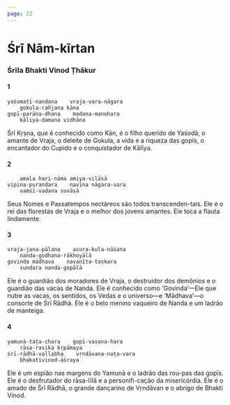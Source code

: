 ```yaml
---
page: 22
---
```


# Śrī Nām-kīrtan

### Śrīla Bhakti Vinod Ṭhākur

#### 1

    yaśomatī-nandana    vraja-vara-nāgara
        gokula-rañjana kāna
    gopī-parāṇa-dhana    madana-manohara
        kāliya-damana vidhāna

Śrī Kṛṣṇa, que é conhecido como Kān, é o filho querido de Yaśodā, o amante de Vraja, o deleite de Gokula, a vida e a riqueza das gopīs, o encantador do Cupido e o conquistador de Kālīya.

#### 2

        amala hari-nāma amiya-vilāsā
    vipina-purandara    navīna nāgara-vara
        vaṁśī-vadana suvāsā

Seus Nomes e Passatempos nectáreos são todos transcenden-tais. Ele é o rei das florestas de Vraja e o melhor dos jovens amantes. Ele toca a flauta lindamente.

#### 3

    vraja-jana-pālana    asura-kula-nāśana
        nanda-godhana-rākhoyālā
    govinda mādhava    navanīta-taṣkara
        sundara nanda-gopālā

Ele é o guardião dos moradores de Vraja, o destruidor dos demônios e o guardião das vacas de Nanda. Ele é conhecido como ‘Govinda’—Ele que nutre as vacas, os sentidos, os Vedas e o universo—e ‘Mādhava’—o consorte de Śrī Rādhā. Ele é o belo menino vaqueiro de Nanda e um ladrão de manteiga.

#### 4

    yamunā-taṭa-chara    gopī-vasana-hara
        rāsa-rasika kṛpāmaya
    śrī-rādhā-vallabha    vṛndāvana-naṭa-vara
        bhakativinod-āśraya

Ele é um espião nas margens do Yamunā e o ladrão das rou-pas das gopīs. Ele é o desfrutador do rāsa-līlā e a personifi-cação da misericórdia. Ele é o amado de Śrī Rādhā, o grande dançarino de Vṛndāvan e o abrigo de Bhakti Vinod.


